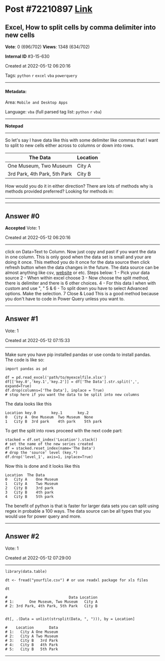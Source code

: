 
# Post \#72210897 [Link](https://stackoverflow.com/questions/72210897/)

## Excel, How to split cells by comma delimiter into new cells

**Vote**: 0 (696/702) **Views**: 1348 (634/702) 

**Internal ID** \#3-15-630

Created at 2022-05-12 06:20:16

Tags: `python` `r` `excel` `vba` `powerquery`

----------

#### Metadata:

Area: `Mobile and Desktop Apps`

Language: `vba` (full parsed tag list: `python` `r` `vba`)

----------

**Notepad**


----------

So let's say I have data like this with some delimiter like commas that I want to split to new cells either across to columns or down into rows.

| The Data | Location | 
| -------- | -------- | 
| One Museum, Two Museum | City A | 
| 3rd Park, 4th Park, 5th Park | City B | 


How would you do it in either direction? There are lots of methods why is methods provided preferred?
Looking for methods in:
- - - - 


----------
        
## Answer \#0

**Accepted** Vote: 1

Created at 2022-05-12 06:20:16

------------

 click on Data>Text to Column. Now just copy and past if you want the data in one column. This is only good when the data set is small and your are doing it once.
 This method you do it once for the data source then click refresh button when the data changes in the future. The data source can be almost anything like csv, [website](https://stackoverflow.com/questions/70908743/how-to-get-bitcoin-price-using-power-query/70908744#70908744) or etc. Steps below:
1 - Pick your data source
2 - When within excel choose 
[](https://i.stack.imgur.com/UGmiF.jpg)
[](https://i.stack.imgur.com/uhigj.jpg)
3 - Now choose the split method, there is delimiter and there is 6 other choices.
4 - For this data I when with custom and use ", "
5 & 6 - To split down you have to select Advanced options. Make the selection.
7 Close & Load
This is a good method because you don't have to code in Power Query unless you want to.


------------
    
    
## Answer \#1

 Vote: 1

Created at 2022-05-12 07:15:33

------------


Make sure you have pip installed pandas or use conda to install pandas.
The code is like so:
```
import pandas as pd

df = pd.read_excel('path/to/myexcelfile.xlsx')
df[['key.0','key.1','key.2']] = df['The Data'].str.split(',', expand=True)
df.drop(columns=['The Data'], inplace = True)
# stop here if you want the data to be split into new columns
```

The data looks like this
```
Location key.0       key.1       key.2
0   City A  One Museum  Two Museum  None
1   City B  3rd park    4th park    5th park
```

To get the split into rows proceed with the next code part:
```
stacked = df.set_index('Location').stack()
# set the name of the new series created
df = stacked.reset_index(name='The Data')
# drop the 'source' level (key.*)
df.drop('level_1', axis=1, inplace=True)
```

Now this is done and it looks like this
```
Location  The Data
0   City A    One Museum
1   City A    Two Museum
2   City B    3rd park
3   City B    4th park
4   City B    5th park
```

The benefit of python is that is faster for larger data sets you can split using regex in probable a 100 ways. The data source can be all types that you would use for power query and more.


------------
    
    
## Answer \#2

 Vote: 1

Created at 2022-05-12 07:29:00

------------


```
library(data.table)

dt <- fread("yourfile.csv") # or use readxl package for xls files

dt

#                            Data Location
# 1:       One Museum, Two Museum   City A
# 2: 3rd Park, 4th Park, 5th Park   City B


dt[, .(Data = unlist(strsplit(Data, ", "))), by = Location]

#    Location       Data
# 1:   City A One Museum
# 2:   City A Two Museum
# 3:   City B   3rd Park
# 4:   City B   4th Park
# 5:   City B   5th Park
```



------------
    
    